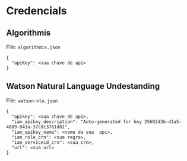# Credencials

## Algorithmis

File: `algorithmis.json`

```
{
  "apiKey": <sua chave de api>
}
```

## Watson Natural Language Undestanding

File: `watson-nlu.json`

```
{
  "apikey": <sua chave de api>,
  "iam_apikey_description": "Auto-generated for key 25682d3b-d1a5-4809-841a-37cdc3761d81",
  "iam_apikey_name": <nome da sua  api>,
  "iam_role_crn": <sua regra>,
  "iam_serviceid_crn": <sua crn>,
  "url": <sua url>
}
```